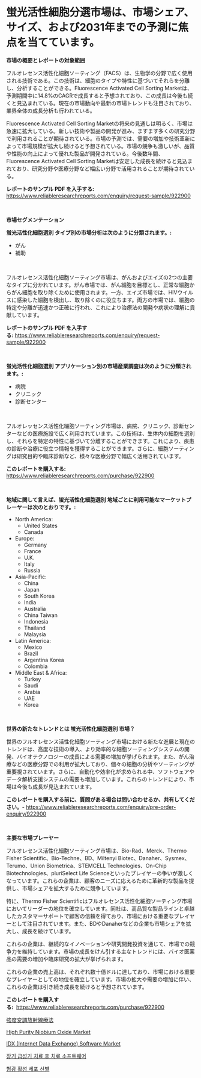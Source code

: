<p><h1>蛍光活性細胞分選市場は、市場シェア、サイズ、および2031年までの予測に焦点を当てています。</h1></p><p><strong>市場の概要とレポートの対象範囲</strong></p>
<p><p>フルオレセンス活性化細胞ソーティング（FACS）は、生物学の分野で広く使用される技術である。この技術は、細胞のタイプや特性に基づいてそれらを分離し、分析することができる。Fluorescence Activated Cell Sorting Marketは、予測期間中に14.8%のCAGRで成長すると予想されており、この成長は今後も続くと見込まれている。現在の市場動向や最新の市場トレンドも注目されており、業界全体の成長分析も行われている。</p><p>Fluorescence Activated Cell Sorting Marketの将来の見通しは明るく、市場は急速に拡大している。新しい技術や製品の開発が進み、ますます多くの研究分野で利用されることが期待されている。市場の予測では、需要の増加や技術革新によって市場規模が拡大し続けると予想されている。市場の競争も激しいが、品質や性能の向上によって優れた製品が開発されている。今後数年間、Fluorescence Activated Cell Sorting Marketは安定した成長を続けると見込まれており、研究分野や医療分野など幅広い分野で活用されることが期待されている。</p></p>
<p><strong>レポートのサンプル PDF を入手する:</strong> <a href="https://www.reliableresearchreports.com/enquiry/request-sample/922900">https://www.reliableresearchreports.com/enquiry/request-sample/922900</a></p>
<p>&nbsp;</p>
<p><strong>市場セグメンテーション</strong></p>
<p><strong>蛍光活性化細胞選別 タイプ別の市場分析は次のように分類されます。:</strong></p>
<p><ul><li>がん</li><li>補助</li></ul></p>
<p>&nbsp;</p>
<p><p>フルオレセンス活性化細胞ソーティング市場は、がんおよびエイズの2つの主要なタイプに分かれています。がん市場では、がん細胞を目標とし、正常な細胞からがん細胞を取り除くために使用されます。一方、エイズ市場では、HIVウイルスに感染した細胞を検出し、取り除くのに役立ちます。両方の市場では、細胞の特定や分離が迅速かつ正確に行われ、これにより治療法の開発や病状の理解に貢献しています。</p></p>
<p><strong>レポートのサンプル PDF を入手する:</strong>&nbsp;<a href="https://www.reliableresearchreports.com/enquiry/request-sample/922900">https://www.reliableresearchreports.com/enquiry/request-sample/922900</a></p>
<p>&nbsp;</p>
<p><strong> 蛍光活性化細胞選別 アプリケーション別の市場産業調査は次のように分類されます。:</strong></p>
<p><ul><li>病院</li><li>クリニック</li><li>診断センター</li></ul></p>
<p>&nbsp;</p>
<p><p>フルオレッセンス活性化細胞ソーティング市場は、病院、クリニック、診断センターなどの医療施設で広く利用されています。この技術は、生体内の細胞を選別し、それらを特定の特性に基づいて分離することができます。これにより、疾患の診断や治療に役立つ情報を獲得することができます。さらに、細胞ソーティングは研究目的や臨床診断など、様々な医療分野で幅広く活用されています。</p></p>
<p><strong>このレポートを購入する:</strong>&nbsp; <a href="https://www.reliableresearchreports.com/purchase/922900">https://www.reliableresearchreports.com/purchase/922900</a></p>
<p>&nbsp;</p>
<p><strong>地域に関して言えば、蛍光活性化細胞選別 地域ごとに利用可能なマーケットプレーヤーは次のとおりです。:</strong></p>
<p><ul>
    <li>
        North America:
        <ul>
            <li>United States</li>
            <li>Canada</li>
        </ul>
    </li>
    <li>
        Europe:
        <ul>
            <li>Germany</li>
            <li>France</li>
            <li>U.K.</li>
            <li>Italy</li>
            <li>Russia</li>
        </ul>
    </li>
    <li>
        Asia-Pacific:
        <ul>
            <li>China</li>
            <li>Japan</li>
            <li>South Korea</li>
            <li>India</li>
            <li>Australia</li>
            <li>China Taiwan</li>
            <li>Indonesia</li>
            <li>Thailand</li>
            <li>Malaysia</li>
        </ul>
    </li>
    <li>
        Latin America:
        <ul>
            <li>Mexico</li>
            <li>Brazil</li>
            <li>Argentina Korea</li>
            <li>Colombia</li>
        </ul>
    </li>
    <li>
        Middle East & Africa:
        <ul>
            <li>Turkey</li>
            <li>Saudi</li>
            <li>Arabia</li>
            <li>UAE</li>
            <li>Korea</li>
        </ul>
    </li>
    </ul></p>
<p>&nbsp;</p>
<p><strong>世界の新たなトレンドとは 蛍光活性化細胞選別 市場？</strong></p>
<p><p>世界のフルオレセンス活性化細胞ソーティング市場における新たな進展と現在のトレンドは、高度な技術の導入、より効率的な細胞ソーティングシステムの開発、バイオテクノロジーの成長による需要の増加が挙げられます。また、がん治療などの医療分野での利用が拡大しており、個々の細胞の分析やソーティングが重要視されています。さらに、自動化や効率化が求められる中、ソフトウェアやデータ解析支援システムの需要も増加しています。これらのトレンドにより、市場は今後も成長が見込まれています。</p></p>
<p><strong>このレポートを購入する前に、質問がある場合は問い合わせるか、共有してください。</strong>- <a href="https://www.reliableresearchreports.com/enquiry/pre-order-enquiry/922900">https://www.reliableresearchreports.com/enquiry/pre-order-enquiry/922900</a></p>
<p>&nbsp;</p>
<p><strong>主要な市場プレーヤー</strong></p>
<p><p>フルオレセンス活性化細胞ソーティング市場は、Bio-Rad、Merck、Thermo Fisher Scientific、Bio-Techne、BD、Miltenyi Biotec、Danaher、Sysmex、Terumo、Union Biometrica、STEMCELL Technologies、On-Chip Biotechnologies、pluriSelect Life Scienceといったプレイヤーの争いが激しくなっています。これらの企業は、顧客のニーズに応えるために革新的な製品を提供し、市場シェアを拡大するために競争しています。</p><p>特に、Thermo Fisher Scientificはフルオレセンス活性化細胞ソーティング市場においてリーダーの地位を確立しています。同社は、高品質な製品ラインと卓越したカスタマーサポートで顧客の信頼を得ており、市場における重要なプレイヤーとして注目されています。また、BDやDanaherなどの企業も市場シェアを拡大し、成長を続けています。</p><p>これらの企業は、継続的なイノベーションや研究開発投資を通じて、市場での競争力を維持しています。市場の成長をけん引する主なトレンドには、バイオ医薬品の需要の増加や臨床研究の拡大が挙げられます。</p><p>これらの企業の売上高は、それぞれ数十億ドルに達しており、市場における重要なプレイヤーとしての地位を確立しています。市場の拡大や需要の増加に伴い、これらの企業は引き続き成長を続けると予想されています。</p></p>
<p><strong>このレポートを購入する:</strong>&nbsp;&nbsp;<a href="https://www.reliableresearchreports.com/purchase/922900">https://www.reliableresearchreports.com/purchase/922900</a></p>
<p><p><a href="https://github.com/mohamedbakry57/Market-Research-Report-List-2/blob/main/1239426182561.md">強度変調放射線療法</a></p><p><a href="https://github.com/FassouRP/Market-Research-Report-List-3/blob/main/high-purity-niobium-oxide-market.md">High Purity Niobium Oxide Market</a></p><p><a href="https://issuu.com/reportprime-2/docs/idx-internet-data-exchange-software-market-size-20">IDX (Internet Data Exchange) Software Market</a></p><p><a href="https://github.com/laholand/Market-Research-Report-List-2/blob/main/8598383182557.md">장기 급성기 치료 후 치료 소프트웨어</a></p><p><a href="https://github.com/sougarounis/Market-Research-Report-List-2/blob/main/9509149182558.md">형광 활성 세포 선별</a></p></p>